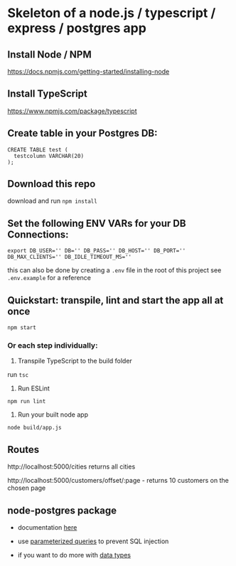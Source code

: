 # Skeleton of a node.js / typescript / express / postgres app

## Install Node / NPM

https://docs.npmjs.com/getting-started/installing-node

## Install TypeScript

https://www.npmjs.com/package/typescript

## Create table in your Postgres DB:

```
CREATE TABLE test (
  testcolumn VARCHAR(20)
);
```

## Download this repo

download and run `npm install`

## Set the following ENV VARs for your DB Connections:

`export DB_USER='' DB='' DB_PASS='' DB_HOST='' DB_PORT='' DB_MAX_CLIENTS='' DB_IDLE_TIMEOUT_MS=''`

this can also be done by creating a `.env` file in the root of this project see `.env.example` for a reference

## Quickstart: transpile, lint and start the app all at once

`npm start`

### Or each step individually:

1. Transpile TypeScript to the build folder

run `tsc`

1. Run ESLint

`npm run lint`

1. Run your built node app

`node build/app.js`

## Routes

http://localhost:5000/cities returns all cities

http://localhost:5000/customers/offset/:page - returns 10 customers on the chosen page

## node-postgres package

-   documentation [here](https://node-postgres.com/)

-   use [parameterized queries](https://github.com/brianc/node-postgres/wiki/FAQ#8-does-node-postgres-handle-sql-injection) to prevent SQL injection

-   if you want to do more with [data types](https://node-postgres.com/features/types)
